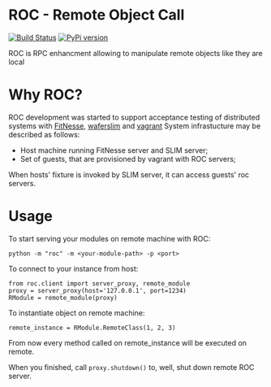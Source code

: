 ROC - Remote Object Call
========================

[![Build Status](https://travis-ci.org/peterdemin/python-roc.png?branch=master)](https://travis-ci.org/peterdemin/python-roc)
[![PyPi version](https://pypip.in/v/roc/badge.png)](https://crate.io/packages/$REPO/)


ROC is RPC enhancment allowing to manipulate
remote objects like they are local

Why ROC?
========
ROC development was started to support acceptance testing
of distributed systems with [FitNesse](http://fitnesse.org),
[waferslim](https://github.com/peterdemin/waferslim) and
[vagrant](http://vagrantup.com)
System infrastucture may be described as follows:

* Host machine running FitNesse server and SLIM server;
* Set of guests, that are provisioned by vagrant with ROC servers;

When hosts' fixture is invoked by SLIM server, it can access guests' roc servers.

Usage
=====

To start serving your modules on remote machine with ROC:

    python -m "roc" -m <your-module-path> -p <port>

To connect to your instance from host:

    from roc.client import server_proxy, remote_module
    proxy = server_proxy(host='127.0.0.1', port=1234)
    RModule = remote_module(proxy)

To instantiate object on remote machine:

    remote_instance = RModule.RemoteClass(1, 2, 3)

From now every method called on remote_instance will be executed on remote.

When you finished, call `proxy.shutdown()` to, well, shut down remote ROC server.
